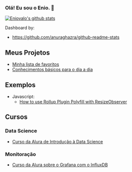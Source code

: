 ### Olá! Eu sou o Enio. 👋

[![Eniovalo's github stats](https://github-readme-stats.vercel.app/api?username=eniovalo)](https://github.com/anuraghazra/github-readme-stats)

Dashboard by:
- <https://github.com/anuraghazra/github-readme-stats>

## Meus Projetos
- [Minha lista de favoritos](https://github.com/eniovalo/favoritos)
- [Conhecimentos básicos para o dia a dia](https://github.com/eniovalo/conhecimentos-basicos)

## Exemplos
- Javascript:
  - [How to use Rollup Plugin Polyfill with ResizeObserver](https://github.com/eniovalo/rollup-plugin-polyfill-example-resizeobserver)

## Cursos
### Data Science
- [Curso da Alura de Introdução à Data Science](https://github.com/eniovalo/alura-introducao-data-science)

### Monitoração
- [Curso da Alura sobre o Grafana com o InfluxDB](https://github.com/eniovalo/alura-grafana)
